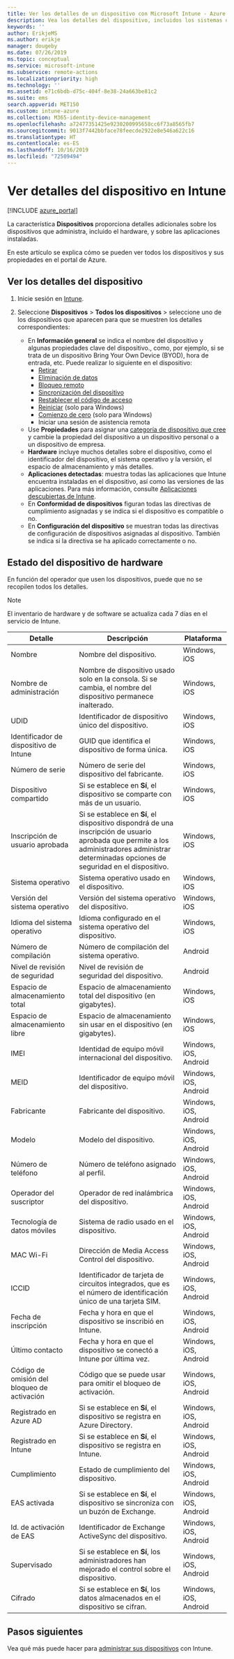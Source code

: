 ```yaml
---
title: Ver los detalles de un dispositivo con Microsoft Intune - Azure | Microsoft Docs
description: Vea los detalles del dispositivo, incluidos los sistemas operativos, el espacio de almacenamiento, el fabricante y el modelo. Obtenga una lista de las aplicaciones instaladas, compruebe las directivas de cumplimiento y configure TeamViewer con Microsoft Intune en Azure. El procedimiento es similar a ver el inventario de los dispositivos que administra.
keywords: ''
author: ErikjeMS
ms.author: erikje
manager: dougeby
ms.date: 07/26/2019
ms.topic: conceptual
ms.service: microsoft-intune
ms.subservice: remote-actions
ms.localizationpriority: high
ms.technology: ''
ms.assetid: e71c6bdb-d75c-404f-8e38-24a663be81c2
ms.suite: ems
search.appverid: MET150
ms.custom: intune-azure
ms.collection: M365-identity-device-management
ms.openlocfilehash: a72477351425e9230200995658cc6f73a8565fb7
ms.sourcegitcommit: 9013f7442bbface78feecde2922e8e546a622c16
ms.translationtype: HT
ms.contentlocale: es-ES
ms.lasthandoff: 10/16/2019
ms.locfileid: "72509494"
---
```

# <a name="see-device-details-in-intune"></a>Ver detalles del dispositivo en Intune

[!INCLUDE [azure_portal](../includes/azure_portal.md)]

La característica **Dispositivos** proporciona detalles adicionales sobre los dispositivos que administra, incluido el hardware, y sobre las aplicaciones instaladas.

En este artículo se explica cómo se pueden ver todos los dispositivos y sus propiedades en el portal de Azure.

## <a name="view-the-device-details"></a>Ver los detalles del dispositivo

1. Inicie sesión en [Intune](https://go.microsoft.com/fwlink/?linkid=2090973).
3. Seleccione **Dispositivos** > **Todos los dispositivos** > seleccione uno de los dispositivos que aparecen para que se muestren los detalles correspondientes:

   - En **Información general** se indica el nombre del dispositivo y algunas propiedades clave del dispositivo., como, por ejemplo, si se trata de un dispositivo Bring Your Own Device (BYOD), hora de entrada, etc. Puede realizar lo siguiente en el dispositivo:
      - [Retirar](devices-wipe.md#retire)
      - [Eliminación de datos](devices-wipe.md#wipe)
      - [Bloqueo remoto](device-remote-lock.md)
      - [Sincronización del dispositivo](device-sync.md)
      - [Restablecer el código de acceso](device-passcode-reset.md)
      - [Reiniciar](device-restart.md) (solo para Windows)
      - [Comienzo de cero](device-fresh-start.md) (solo para Windows)
      - Iniciar una sesión de asistencia remota
   - Use **Propiedades** para asignar una [categoría de dispositivo que cree](../enrollment/device-group-mapping.md) y cambie la propiedad del dispositivo a un dispositivo personal o a un dispositivo de empresa.
   - **Hardware** incluye muchos detalles sobre el dispositivo, como el identificador del dispositivo, el sistema operativo y la versión, el espacio de almacenamiento y más detalles.
   - **Aplicaciones detectadas**: muestra todas las aplicaciones que Intune encuentra instaladas en el dispositivo, así como las versiones de las aplicaciones. Para más información, consulte [Aplicaciones descubiertas de Intune](../apps/app-discovered-apps.md).
   - En **Conformidad de dispositivos** figuran todas las directivas de cumplimiento asignadas y se indica si el dispositivo es compatible o no.
   - En **Configuración del dispositivo** se muestran todas las directivas de configuración de dispositivos asignadas al dispositivo. También se indica si la directiva se ha aplicado correctamente o no.

## <a name="hardware-device-details"></a>Estado del dispositivo de hardware
En función del operador que usen los dispositivos, puede que no se recopilen todos los detalles.

> [!Note]  
> El inventario de hardware y de software se actualiza cada 7 días en el servicio de Intune.

|Detalle|Descripción|Plataforma| 
|--------------|----------------------|----|  
|Nombre|Nombre del dispositivo.|Windows, iOS|
|Nombre de administración|Nombre de dispositivo usado solo en la consola. Si se cambia, el nombre del dispositivo permanece inalterado.|Windows, iOS|
|UDID|Identificador de dispositivo único del dispositivo.|Windows, iOS|
|Identificador de dispositivo de Intune|GUID que identifica el dispositivo de forma única.|Windows, iOS|
|Número de serie|Número de serie del dispositivo del fabricante.|Windows, iOS|
|Dispositivo compartido|Si se establece en **Sí**, el dispositivo se comparte con más de un usuario.|Windows, iOS|
|Inscripción de usuario aprobada|Si se establece en **Sí**, el dispositivo dispondrá de una inscripción de usuario aprobada que permite a los administradores administrar determinadas opciones de seguridad en el dispositivo.|Windows, iOS|
|Sistema operativo|Sistema operativo usado en el dispositivo.|Windows, iOS|
|Versión del sistema operativo|Versión del sistema operativo del dispositivo.|Windows, iOS|
|Idioma del sistema operativo|Idioma configurado en el sistema operativo del dispositivo.|Windows, iOS|
|Número de compilación|Número de compilación del sistema operativo.|Android|
|Nivel de revisión de seguridad|Nivel de revisión de seguridad del dispositivo.|Android|
|Espacio de almacenamiento total|Espacio de almacenamiento total del dispositivo (en gigabytes).|Windows, iOS|
|Espacio de almacenamiento libre|Espacio de almacenamiento sin usar en el dispositivo (en gigabytes).|Windows, iOS|
|IMEI|Identidad de equipo móvil internacional del dispositivo.|Windows, iOS, Android|
|MEID|Identificador de equipo móvil del dispositivo.|Windows, iOS, Android|
|Fabricante|Fabricante del dispositivo.|Windows, iOS, Android|
|Modelo|Modelo del dispositivo.|Windows, iOS, Android|
|Número de teléfono|Número de teléfono asignado al perfil.|Windows, iOS, Android|
|Operador del suscriptor|Operador de red inalámbrica del dispositivo.|Windows, iOS, Android|
|Tecnología de datos móviles|Sistema de radio usado en el dispositivo.|Windows, iOS, Android|
|MAC Wi-Fi|Dirección de Media Access Control del dispositivo.|Windows, iOS, Android|
|ICCID|Identificador de tarjeta de circuitos integrados, que es el número de identificación único de una tarjeta SIM.|Windows, iOS, Android|
|Fecha de inscripción|Fecha y hora en que el dispositivo se inscribió en Intune.|Windows, iOS, Android|
|Último contacto|Fecha y hora en que el dispositivo se conectó a Intune por última vez.|Windows, iOS, Android|
|Código de omisión del bloqueo de activación|Código que se puede usar para omitir el bloqueo de activación.|Windows, iOS, Android|
|Registrado en Azure AD|Si se establece en **Sí**, el dispositivo se registra en Azure Directory.|Windows, iOS, Android|
|Registrado en Intune|Si se establece en **Sí**, el dispositivo se registra en Intune.|Windows, iOS, Android|
|Cumplimiento|Estado de cumplimiento del dispositivo.|Windows, iOS, Android|
|EAS activada|Si se establece en **Sí**, el dispositivo se sincroniza con un buzón de Exchange.|Windows, iOS, Android|
|Id. de activación de EAS|Identificador de Exchange ActiveSync del dispositivo.|Windows, iOS, Android|
|Supervisado|Si se establece en **Sí**, los administradores han mejorado el control sobre el dispositivo.|Windows, iOS, Android|
|Cifrado|Si se establece en **Sí**, los datos almacenados en el dispositivo se cifran.|Windows, iOS, Android|



## <a name="next-steps"></a>Pasos siguientes
Vea qué más puede hacer para [administrar sus dispositivos](device-management.md) con Intune.
